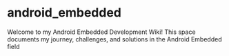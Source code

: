 # android_embedded
Welcome to my Android Embedded Development Wiki! This space documents my journey, challenges, and solutions in the Android Embedded field
